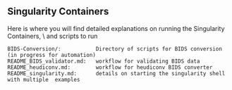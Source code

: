 ## Singularity Containers

Here is where you will find detailed explanations on running the Singularity Containers, \ and scripts to run

    BIDS-Conversion/:           Directory of scripts for BIDS conversion (in progress for automation)
    README_BIDS_validator.md:   workflow for validating BIDS data
    README_heudiconv.md:        workflow for heudiconv BIDS converter
    README_singularity.md:      details on starting the singularity shell with multiple  examples
